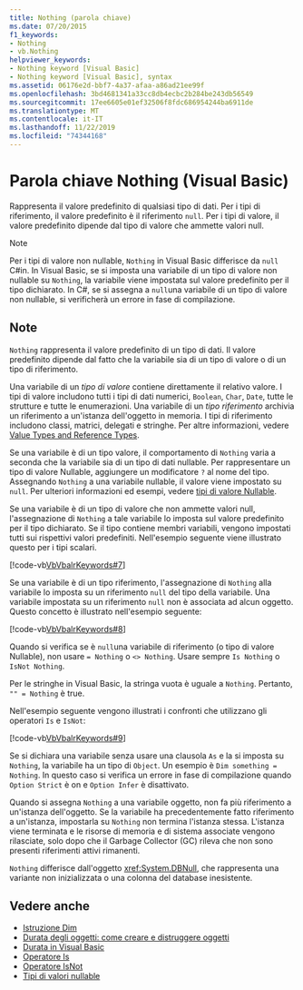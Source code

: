 ```yaml
---
title: Nothing (parola chiave)
ms.date: 07/20/2015
f1_keywords:
- Nothing
- vb.Nothing
helpviewer_keywords:
- Nothing keyword [Visual Basic]
- Nothing keyword [Visual Basic], syntax
ms.assetid: 06176e2d-bbf7-4a37-afaa-a86ad21ee99f
ms.openlocfilehash: 3bd4681341a33cc8db4ecbc2b284be243db56549
ms.sourcegitcommit: 17ee6605e01ef32506f8fdc686954244ba6911de
ms.translationtype: MT
ms.contentlocale: it-IT
ms.lasthandoff: 11/22/2019
ms.locfileid: "74344168"
---
```

# <a name="nothing-keyword-visual-basic"></a>Parola chiave Nothing (Visual Basic)

Rappresenta il valore predefinito di qualsiasi tipo di dati. Per i tipi di riferimento, il valore predefinito è il riferimento `null`. Per i tipi di valore, il valore predefinito dipende dal tipo di valore che ammette valori null.

> [!NOTE]
> Per i tipi di valore non nullable, `Nothing` in Visual Basic differisce da `null` C#in. In Visual Basic, se si imposta una variabile di un tipo di valore non nullable su `Nothing`, la variabile viene impostata sul valore predefinito per il tipo dichiarato. In C#, se si assegna a `null`una variabile di un tipo di valore non nullable, si verificherà un errore in fase di compilazione.

## <a name="remarks"></a>Note

`Nothing` rappresenta il valore predefinito di un tipo di dati. Il valore predefinito dipende dal fatto che la variabile sia di un tipo di valore o di un tipo di riferimento.

Una variabile di un *tipo di valore* contiene direttamente il relativo valore. I tipi di valore includono tutti i tipi di dati numerici, `Boolean`, `Char`, `Date`, tutte le strutture e tutte le enumerazioni. Una variabile di un *tipo riferimento* archivia un riferimento a un'istanza dell'oggetto in memoria. I tipi di riferimento includono classi, matrici, delegati e stringhe. Per altre informazioni, vedere [Value Types and Reference Types](../programming-guide/language-features/data-types/value-types-and-reference-types.md).

Se una variabile è di un tipo valore, il comportamento di `Nothing` varia a seconda che la variabile sia di un tipo di dati nullable. Per rappresentare un tipo di valore Nullable, aggiungere un modificatore `?` al nome del tipo. Assegnando `Nothing` a una variabile nullable, il valore viene impostato su `null`. Per ulteriori informazioni ed esempi, vedere [tipi di valore Nullable](../programming-guide/language-features/data-types/nullable-value-types.md).

Se una variabile è di un tipo di valore che non ammette valori null, l'assegnazione di `Nothing` a tale variabile lo imposta sul valore predefinito per il tipo dichiarato. Se il tipo contiene membri variabili, vengono impostati tutti sui rispettivi valori predefiniti. Nell'esempio seguente viene illustrato questo per i tipi scalari.

[!code-vb[VbVbalrKeywords#7](~/samples/snippets/visualbasic/VS_Snippets_VBCSharp/VbVbalrKeywords/VB/Class2.vb#7)]

Se una variabile è di un tipo riferimento, l'assegnazione di `Nothing` alla variabile lo imposta su un riferimento `null` del tipo della variabile. Una variabile impostata su un riferimento `null` non è associata ad alcun oggetto. Questo concetto è illustrato nell'esempio seguente:

[!code-vb[VbVbalrKeywords#8](~/samples/snippets/visualbasic/VS_Snippets_VBCSharp/VbVbalrKeywords/VB/class3.vb#8)]

Quando si verifica se è `null`una variabile di riferimento (o tipo di valore Nullable), non usare `= Nothing` o `<> Nothing`. Usare sempre `Is Nothing` o `IsNot Nothing`.

Per le stringhe in Visual Basic, la stringa vuota è uguale a `Nothing`. Pertanto, `"" = Nothing` è true.

Nell'esempio seguente vengono illustrati i confronti che utilizzano gli operatori `Is` e `IsNot`:

[!code-vb[VbVbalrKeywords#9](~/samples/snippets/visualbasic/VS_Snippets_VBCSharp/VbVbalrKeywords/VB/Class4.vb#9)]

Se si dichiara una variabile senza usare una clausola `As` e la si imposta su `Nothing`, la variabile ha un tipo di `Object`. Un esempio è `Dim something = Nothing`. In questo caso si verifica un errore in fase di compilazione quando `Option Strict` è on e `Option Infer` è disattivato.

Quando si assegna `Nothing` a una variabile oggetto, non fa più riferimento a un'istanza dell'oggetto. Se la variabile ha precedentemente fatto riferimento a un'istanza, impostarla su `Nothing` non termina l'istanza stessa. L'istanza viene terminata e le risorse di memoria e di sistema associate vengono rilasciate, solo dopo che il Garbage Collector (GC) rileva che non sono presenti riferimenti attivi rimanenti.

`Nothing` differisce dall'oggetto <xref:System.DBNull>, che rappresenta una variante non inizializzata o una colonna del database inesistente.

## <a name="see-also"></a>Vedere anche

- [Istruzione Dim](./statements/dim-statement.md)
- [Durata degli oggetti: come creare e distruggere oggetti](../programming-guide/language-features/objects-and-classes/object-lifetime-how-objects-are-created-and-destroyed.md)
- [Durata in Visual Basic](../programming-guide/language-features/declared-elements/lifetime.md)
- [Operatore Is](./operators/is-operator.md)
- [Operatore IsNot](./operators/isnot-operator.md)
- [Tipi di valori nullable](../programming-guide/language-features/data-types/nullable-value-types.md)
